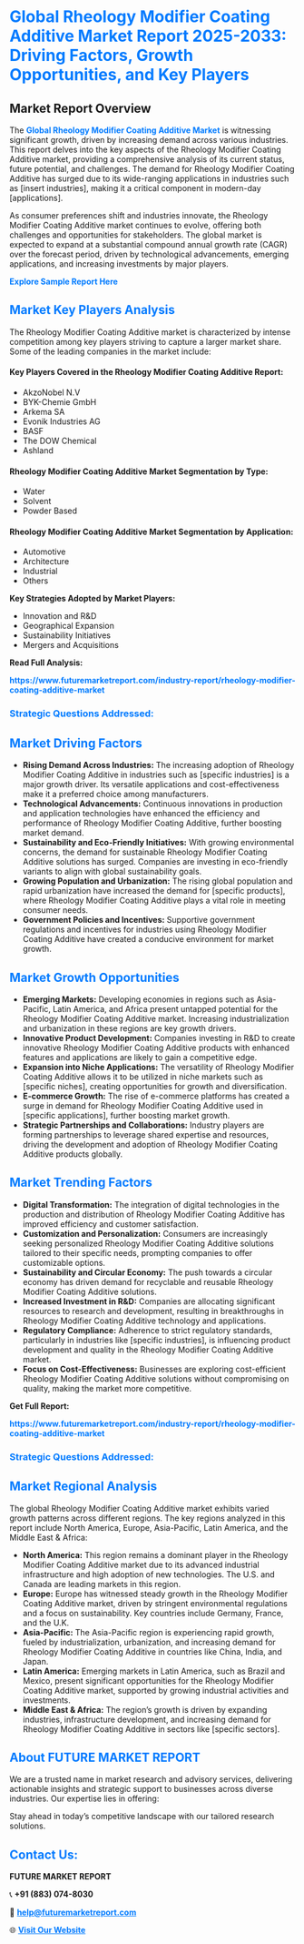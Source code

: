 <h1 style="color: #007BFF;">Global Rheology Modifier Coating Additive Market Report 2025-2033: Driving Factors, Growth Opportunities, and Key Players</h1>

<section id="overview">
<h2>Market Report Overview</h2>
<p>The <a href="https://www.futuremarketreport.com/industry-report/rheology-modifier-coating-additive-market" style="color: #007BFF; text-decoration: none;"><strong>Global Rheology Modifier Coating Additive Market</strong></a> is witnessing significant growth, driven by increasing demand across various industries. This report delves into the key aspects of the Rheology Modifier Coating Additive market, providing a comprehensive analysis of its current status, future potential, and challenges. The demand for Rheology Modifier Coating Additive has surged due to its wide-ranging applications in industries such as [insert industries], making it a critical component in modern-day [applications].</p>
<p>As consumer preferences shift and industries innovate, the Rheology Modifier Coating Additive market continues to evolve, offering both challenges and opportunities for stakeholders. The global market is expected to expand at a substantial compound annual growth rate (CAGR) over the forecast period, driven by technological advancements, emerging applications, and increasing investments by major players.</p>
</section>

<section id="overview">
<p><a href="https://www.futuremarketreport.com/request-sample/reportId=84188" style="color: #007BFF; text-decoration: none;"><strong>Explore Sample Report Here</strong></a></p>
</section>

<section id="key-players">
<h2 style="color: #007BFF;">Market Key Players Analysis</h2>
<p>The Rheology Modifier Coating Additive market is characterized by intense competition among key players striving to capture a larger market share. Some of the leading companies in the market include:</p>
<h4>Key Players Covered in the Rheology Modifier Coating Additive Report:</h4>
<ul><li>AkzoNobel N.V</li><li>BYK-Chemie GmbH</li><li>Arkema SA</li><li>Evonik Industries AG</li><li>BASF</li><li>The DOW Chemical</li><li>Ashland</li></ul>
<h4>Rheology Modifier Coating Additive Market Segmentation by Type:</h4>
<ul><li>Water</li><li>Solvent</li><li>Powder Based</li></ul>

<h4>Rheology Modifier Coating Additive Market Segmentation by Application:</h4>
<ul><li>Automotive</li><li>Architecture</li><li>Industrial</li><li>Others</li></ul>
<p><strong>Key Strategies Adopted by Market Players:</strong></p>
<ul>
<li>Innovation and R&D</li>
<li>Geographical Expansion</li>
<li>Sustainability Initiatives</li>
<li>Mergers and Acquisitions</li>
</ul>
</section>

<section>
<p><strong>Read Full Analysis: </strong></p><a href="https://www.futuremarketreport.com/industry-report/rheology-modifier-coating-additive-market" style="color: #007BFF; text-decoration: none;"><strong>https://www.futuremarketreport.com/industry-report/rheology-modifier-coating-additive-market</strong></a>
<h3 style="color: #007BFF;">Strategic Questions Addressed:</h3>
</section>

<section id="driving-factors">
<h2 style="color: #007BFF;">Market Driving Factors</h2>
<ul>
<li><strong>Rising Demand Across Industries:</strong> The increasing adoption of Rheology Modifier Coating Additive in industries such as [specific industries] is a major growth driver. Its versatile applications and cost-effectiveness make it a preferred choice among manufacturers.</li>
<li><strong>Technological Advancements:</strong> Continuous innovations in production and application technologies have enhanced the efficiency and performance of Rheology Modifier Coating Additive, further boosting market demand.</li>
<li><strong>Sustainability and Eco-Friendly Initiatives:</strong> With growing environmental concerns, the demand for sustainable Rheology Modifier Coating Additive solutions has surged. Companies are investing in eco-friendly variants to align with global sustainability goals.</li>
<li><strong>Growing Population and Urbanization:</strong> The rising global population and rapid urbanization have increased the demand for [specific products], where Rheology Modifier Coating Additive plays a vital role in meeting consumer needs.</li>
<li><strong>Government Policies and Incentives:</strong> Supportive government regulations and incentives for industries using Rheology Modifier Coating Additive have created a conducive environment for market growth.</li>
</ul>
</section>

<section id="growth-opportunities">
<h2 style="color: #007BFF;">Market Growth Opportunities</h2>
<ul>
<li><strong>Emerging Markets:</strong> Developing economies in regions such as Asia-Pacific, Latin America, and Africa present untapped potential for the Rheology Modifier Coating Additive market. Increasing industrialization and urbanization in these regions are key growth drivers.</li>
<li><strong>Innovative Product Development:</strong> Companies investing in R&D to create innovative Rheology Modifier Coating Additive products with enhanced features and applications are likely to gain a competitive edge.</li>
<li><strong>Expansion into Niche Applications:</strong> The versatility of Rheology Modifier Coating Additive allows it to be utilized in niche markets such as [specific niches], creating opportunities for growth and diversification.</li>
<li><strong>E-commerce Growth:</strong> The rise of e-commerce platforms has created a surge in demand for Rheology Modifier Coating Additive used in [specific applications], further boosting market growth.</li>
<li><strong>Strategic Partnerships and Collaborations:</strong> Industry players are forming partnerships to leverage shared expertise and resources, driving the development and adoption of Rheology Modifier Coating Additive products globally.</li>
</ul>
</section>

<section id="trending-factors">
<h2 style="color: #007BFF;">Market Trending Factors</h2>
<ul>
<li><strong>Digital Transformation:</strong> The integration of digital technologies in the production and distribution of Rheology Modifier Coating Additive has improved efficiency and customer satisfaction.</li>
<li><strong>Customization and Personalization:</strong> Consumers are increasingly seeking personalized Rheology Modifier Coating Additive solutions tailored to their specific needs, prompting companies to offer customizable options.</li>
<li><strong>Sustainability and Circular Economy:</strong> The push towards a circular economy has driven demand for recyclable and reusable Rheology Modifier Coating Additive solutions.</li>
<li><strong>Increased Investment in R&D:</strong> Companies are allocating significant resources to research and development, resulting in breakthroughs in Rheology Modifier Coating Additive technology and applications.</li>
<li><strong>Regulatory Compliance:</strong> Adherence to strict regulatory standards, particularly in industries like [specific industries], is influencing product development and quality in the Rheology Modifier Coating Additive market.</li>
<li><strong>Focus on Cost-Effectiveness:</strong> Businesses are exploring cost-efficient Rheology Modifier Coating Additive solutions without compromising on quality, making the market more competitive.</li>
</ul>
</section>

<section>
<p><strong>Get Full Report: </strong></p><a href="https://www.futuremarketreport.com/industry-report/rheology-modifier-coating-additive-market" style="color: #007BFF; text-decoration: none;"><strong>https://www.futuremarketreport.com/industry-report/rheology-modifier-coating-additive-market</strong></a>
<h3 style="color: #007BFF;">Strategic Questions Addressed:</h3>
</section>


<section id="regional-analysis">
<h2 style="color: #007BFF;">Market Regional Analysis</h2>
<p>The global Rheology Modifier Coating Additive market exhibits varied growth patterns across different regions. The key regions analyzed in this report include North America, Europe, Asia-Pacific, Latin America, and the Middle East & Africa:</p>
<ul>
<li><strong>North America:</strong> This region remains a dominant player in the Rheology Modifier Coating Additive market due to its advanced industrial infrastructure and high adoption of new technologies. The U.S. and Canada are leading markets in this region.</li>
<li><strong>Europe:</strong> Europe has witnessed steady growth in the Rheology Modifier Coating Additive market, driven by stringent environmental regulations and a focus on sustainability. Key countries include Germany, France, and the U.K.</li>
<li><strong>Asia-Pacific:</strong> The Asia-Pacific region is experiencing rapid growth, fueled by industrialization, urbanization, and increasing demand for Rheology Modifier Coating Additive in countries like China, India, and Japan.</li>
<li><strong>Latin America:</strong> Emerging markets in Latin America, such as Brazil and Mexico, present significant opportunities for the Rheology Modifier Coating Additive market, supported by growing industrial activities and investments.</li>
<li><strong>Middle East & Africa:</strong> The region’s growth is driven by expanding industries, infrastructure development, and increasing demand for Rheology Modifier Coating Additive in sectors like [specific sectors].</li>
</ul>
</section>

<footer>
<h2 style="color: #007BFF;">About FUTURE MARKET REPORT</h2>
<p>We are a trusted name in market research and advisory services, delivering actionable insights and strategic support to businesses across diverse industries. Our expertise lies in offering:</p>

<p>Stay ahead in today’s competitive landscape with our tailored research solutions.</p>

<h2 style="color: #007BFF;">Contact Us:</h2>
<p><strong>FUTURE MARKET REPORT</strong></p>
<p>📞 <strong>+91 (883) 074-8030</strong></p>
<p>📧 <strong><a href="mailto:help@futuremarketreport.com" style="color: #007BFF;">help@futuremarketreport.com</a></strong></p>
<p>🌐 <strong><a href="https://www.futuremarketreport.com/" style="color: #007BFF;">Visit Our Website</a></strong></p>
</footer>